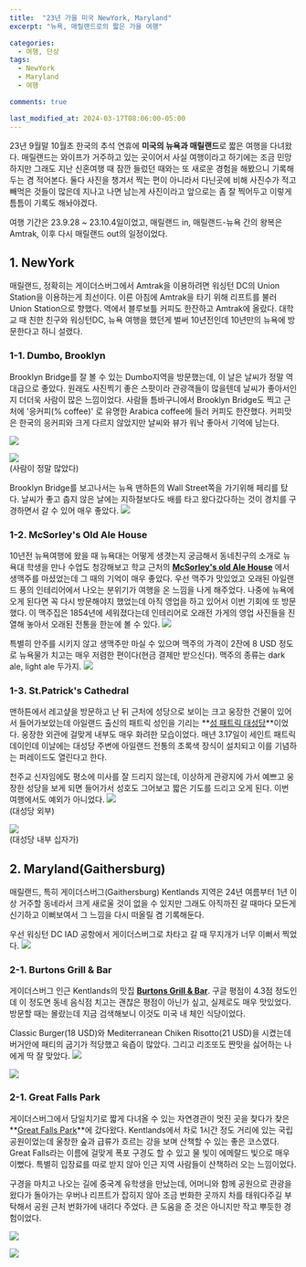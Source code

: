 ```yaml
---
title:  "23년 가을 미국 NewYork, Maryland"
excerpt: "뉴욕, 매릴랜드로의 짧은 가을 여행"

categories:
  - 여행, 단상
tags:
  - NewYork
  - Maryland
  - 여행

comments: true

last_modified_at: 2024-03-17T08:06:00-05:00
---
```


23년 9월말 10월초 한국의 추석 연휴에 **미국의 뉴욕과 매릴랜드**로 짧은 여행을 다녀왔다. 매릴랜드는 와이프가 거주하고 있는 곳이어서 사실 여행이라고 하기에는 조금 민망하지만 그래도 지난 신혼여행 때 잠깐 들렀던 때와는 또 새로운 경험을 해봤으니 기록해두는 겸 적어본다. 둘다 사진을 챙겨서 찍는 편이 아니라서 다닌곳에 비해 사진수가 적고 빼먹은 것들이 많은데 지나고 나면 남는게 사진이라고 앞으로는 좀 잘 찍어두고 이렇게 틈틈이 기록도 해놔야겠다. 

여행 기간은 23.9.28 ~ 23.10.4일이었고, 매릴랜드 in, 매릴랜드-뉴욕 간의 왕복은 Amtrak, 이후 다시 매릴랜드 out의 일정이었다.   

## 1. NewYork

매릴랜드, 정확히는 게이더스버그에서 Amtrak을 이용하려면 워싱턴 DC의 Union Station을 이용하는게 최선이다. 이른 아침에 Amtrak을 타기 위해 리프트를 불러 Union Station으로 향했다. 역에서 블루보틀 커피도 한잔하고 Amtrak에 올랐다. 대학교 때 친한 친구와 워싱턴DC, 뉴욕 여행을 했던게 벌써 10년전인데 10년만의 뉴욕에 방문한다고 하니 설랬다.

### 1-1. Dumbo, Brooklyn 

Brooklyn Bridge를 잘 볼 수 있는 Dumbo지역을 방문했는데, 이 날은 날씨가 정말 역대급으로 좋았다. 원래도 사진찍기 좋은 스팟이라 관광객들이 많을텐데 날씨가 좋아서인지 더더욱 사람이 많은 느낌이었다. 사람들 틈바구니에서 Brooklyn Bridge도 찍고 근처에 '응커피(% coffee)' 로 유명한 Arabica coffee에 들러 커피도 한잔했다. 커피맛은 한국의 응커피와 크게 다르지 않았지만 날씨와 뷰가 워낙 좋아서 기억에 남는다. 

![](https://github.com/dswcrispr/dswcrispr.github.io/blob/master/assets/images/23nymd/bb.jpg?raw=true)

![](https://github.com/dswcrispr/dswcrispr.github.io/blob/master/assets/images/23nymd/bb2.jpg?raw=true)<br>
(사람이 정말 많았다) 

Brooklyn Bridge를 보고나서는 뉴욕 맨하튼의 Wall Street쪽을 가기위해 페리를 탔다. 날씨가 좋고 춥지 않은 날에는 지하철보다도 배를 타고 왔다갔다하는 것이 경치를 구경하면서 갈 수 있어 매우 좋았다. 
![](https://github.com/dswcrispr/dswcrispr.github.io/blob/master/assets/images/23nymd/wsj.jpg?raw=true)

### 1-2. McSorley's Old Ale House

10년전 뉴욕여행에 왔을 때 뉴욕대는 어떻게 생겻는지 궁금해서 동네친구의 소개로 뉴욕대 학생을 만나 수업도 청강해보고 학교 근처의 **[McSorley's old Ale House](https://mcsorleysoldalehouse.nyc/)** 에서 생맥주를 마셨었는데 그 때의 기억이 매우 좋았다. 우선 맥주가 맛있었고 오래된 아일랜드 풍의 인테리어에서 나오는 분위기가 여행을 온 느낌을 나게 해주었다. 나중에 뉴욕에 오게 된다면 꼭 다시 방문해야지 했었는데 아직 영업을 하고 있어서 이번 기회에 또 방문했다. 이 맥주집은 1854년에 세워졌다는데 인테리어로 오래전 가게의 영업 사진들을 진열해 놓아서 오래된 전통을 한눈에 볼 수 있다. 
![](https://github.com/dswcrispr/dswcrispr.github.io/blob/master/assets/images/23nymd/mcs.jpg?raw=true)

특별히 안주를 시키지 않고 생맥주만 마실 수 있으며 맥주의 가격이 2잔에 8 USD 정도로 뉴욕물가 치고는 매우 저렴한 편이다(현금 결제만 받으신다). 맥주의 종류는 dark ale, light ale 두가지.
![](https://github.com/dswcrispr/dswcrispr.github.io/blob/master/assets/images/23nymd/mcs2.jpg?raw=true)


### 1-3. St.Patrick's Cathedral

맨하튼에서 레고샾을 방문하고 난 뒤 근처에 성당으로 보이는 크고 웅장한 건물이 있어서 들어가보았는데 아일랜드 출신의 패트릭 성인을 기리는 **[성 패트릭 대성당](https://saintpatrickscathedral.org/history-heritage)**이었다. 웅장한 외관에 걸맞게 내부도 매우 화려한 모습이었다. 매년 3.17일이 세인트 패트릭 데이인데 이날에는 대성당 주변에 아일랜드 전통의 초록색 장식이 설치되고 이를 기념하는 퍼레이드도 열린다고 한다. 

천주교 신자임에도 평소에 미사를 잘 드리지 않는데, 이상하게 관광지에 가서 예쁘고 웅장한 성당을 보게 되면 들어가서 성호도 그어보고 짧은 기도를 드리고 오게 된다. 이번 여행에서도 예외가 아니었다. 
![](https://github.com/dswcrispr/dswcrispr.github.io/blob/master/assets/images/23nymd/stp1.jpg?raw=true)<br>
(대성당 외부) 

![](https://github.com/dswcrispr/dswcrispr.github.io/blob/master/assets/images/23nymd/stp2.jpg?raw=true)<br>
(대성당 내부 십자가)



## 2. Maryland(Gaithersburg)

매릴랜드, 특히 게이더스버그(Gaithersburg) Kentlands 지역은 24년 여름부터 1년 이상 거주할 동네라서 크게 새로울 것이 없을 수 있지만 그래도 아직까진 갈 때마다 모든게 신기하고 이뻐보여서 그 느낌을 다시 떠올릴 겸 기록해둔다. 

우선 워싱턴 DC IAD 공항에서 게이더스버그로 차타고 갈 때 무지개가 너무 이뻐서 찍었다.
![](https://github.com/dswcrispr/dswcrispr.github.io/blob/master/assets/images/23nymd/rainbow.jpg?raw=true)

### 2-1. Burtons Grill & Bar 

게이더스버그 인근 Kentlands의 맛집 **[Burtons Grill & Bar](https://www.google.com/maps/place/%EB%B2%84%ED%8A%BC%EC%8A%A4+%EA%B7%B8%EB%A6%B4+%26+%EB%B0%94/@39.0124224,-77.3941978,11.58z/data=!4m10!1m2!2m1!1sburtons+grill+and+bar!3m6!1s0x89b62d7a1ba8bef5:0x4baf38014157721a!8m2!3d39.1224902!4d-77.2342317!15sChVidXJ0b25zIGdyaWxsIGFuZCBiYXIiA4gBAVoXIhVidXJ0b25zIGdyaWxsIGFuZCBiYXKSARNhbWVyaWNhbl9yZXN0YXVyYW504AEA!16s%2Fg%2F11qnq_dfth?entry=ttu)**. 구글 평점이 4.3점 정도인데 이 정도면 동네 음식점 치고는 괜찮은 평점이 아닌가 싶고, 실제로도 매우 맛있었다. 방문할 때는 몰랐는데 지금 검색해보니 이것도 미국 내 체인 식당이었다. 

Classic Burger(18 USD)와 Mediterranean Chiken Risotto(21 USD)을 시켰는데 버거안에 패티의 굽기가 적당했고 육즙이 많았다. 그리고 리조또도 짠맛을 싫어하는 나에게 딱 잘 맞았다. 
![](https://github.com/dswcrispr/dswcrispr.github.io/blob/master/assets/images/23nymd/burger.jpg?raw=true)

![](https://github.com/dswcrispr/dswcrispr.github.io/blob/master/assets/images/23nymd/rice.jpg?raw=true)

### 2-1. Great Falls Park

게이더스버그에서 당일치기로 짧게 다녀올 수 있는 자연경관이 멋진 곳을 찾다가 찾은 **[Great Falls Park](https://www.nps.gov/grfa/index.htm)**에 갔다왔다. Kentlands에서 차로 1시간 정도 거리에 있는 국립공원이었는데 울창한 숲과 급류가 흐르는 강을 보며 산책할 수 있는 좋은 코스였다. Great Falls라는 이름에 걸맞게 폭포 구경도 할 수 있고 물 빛이 에메랄드 빛으로 매우 이뻤다. 특별히 입장료를 따로 받지 않아 인근 지역 사람들이 산책하러 오는 느낌이었다. 

구경을 마치고 나오는 길에 중국계 유학생을 만났는데, 어머니와 함께 공원으로 관광을 왔다가 돌아가는 우버나 리프트가 잡히지 않아 조금 번화한 곳까지 차를 태워다주길 부탁해서 공원 근처 번화가에 내려다 주었다. 큰 도움을 준 것은 아니지만 작고 뿌듯한 경험이었다. 

![](https://github.com/dswcrispr/dswcrispr.github.io/blob/master/assets/images/23nymd/fall1.jpg?raw=true)

![](https://github.com/dswcrispr/dswcrispr.github.io/blob/master/assets/images/23nymd/fall2.jpg?raw=true)







